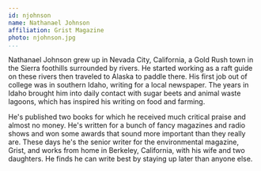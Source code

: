 ```yaml
---
id: njohnson
name: Nathanael Johnson
affiliation: Grist Magazine
photo: njohnson.jpg
...
```


Nathanael Johnson grew up in Nevada City, California, a Gold Rush town in the
Sierra foothills surrounded by rivers. He started working as a raft guide on
these rivers then traveled to Alaska to paddle there. His first job out of
college was in southern Idaho, writing for a local newspaper. The years in
Idaho brought him into daily contact with sugar beets and animal waste lagoons,
which has inspired his writing on food and farming.
 
He\'s published two books for which he received much critical praise and almost
no money. He\'s written for a bunch of fancy magazines and radio shows and won
some awards that sound more important than they really are. These days he\'s
the senior writer for the environmental magazine, Grist, and works from home
in Berkeley, California, with his wife and two daughters. He finds he can
write best by staying up later than anyone else.
